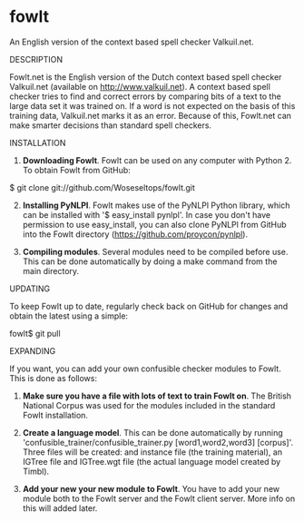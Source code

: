 fowlt
=====

An English version of the context based spell checker Valkuil.net.

DESCRIPTION

Fowlt.net is the English version of the Dutch context based spell checker Valkuil.net (available on http://www.valkuil.net). A context based spell checker tries to find and correct errors by comparing bits of a text to the large data set it was trained on. If a word is not expected on the basis of this training data, Valkuil.net marks it as an error. Because of this, Fowlt.net can make smarter decisions than standard spell checkers.

INSTALLATION

1. __Downloading Fowlt__.
Fowlt can be used on any computer with Python 2. To obtain Fowlt from GitHub:

  $ git clone git://github.com/Woseseltops/fowlt.git

2. __Installing PyNLPl__.
Fowlt makes use of the PyNLPl Python library, which can be installed with '$ easy_install pynlpl'. In case you don't have permission to use easy_install, you can also clone PyNLPl from GitHub into the Fowlt directory (https://github.com/proycon/pynlpl).

3. __Compiling modules__.
Several modules need to be compiled before use. This can be done automatically by doing a make command from the main directory.

UPDATING

To keep Fowlt up to date, regularly check back on GitHub for changes and obtain the latest using a simple:

  fowlt$ git pull

EXPANDING

If you want, you can add your own confusible checker modules to Fowlt. This is done as follows:

1. __Make sure you have a file with lots of text to train Fowlt on__.
The British National Corpus was used for the modules included in the standard Fowlt installation.

2. __Create a language model__.
This can be done automatically by running 'confusible_trainer/confusible_trainer.py [word1,word2,word3] [corpus]'. Three files will be created: and instance file (the training material), an IGTree file and IGTree.wgt file (the actual language model created by Timbl).

3. __Add your new your new module to Fowlt__.
You have to add your new module both to the Fowlt server and the Fowlt client server. More info on this will added later.

